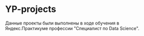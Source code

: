 # YP-projects
Данные проекты были выполнены в ходе обучения в Яндекс.Практикуме профессии "Специалист по Data Science".
